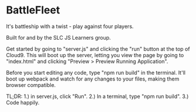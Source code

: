 # BattleFleet

It's battleship with a twist - play against four players.

Built for and by the SLC JS Learners group.

Get started by going to "server.js" and clicking the "run" button at the top
of Cloud9. This will boot up the server, letting you view the page
by going to "index.html" and clicking "Preview > Preview Running Application".

Before you start editing any code, type "npm run build" in the terminal.
It'll boot up webpack and watch for any changes to your files, making them
browser compatible.

TL;DR:
1.) in server.js, click "Run".
2.) In a terminal, type "npm run build".
3.) Code happily.
